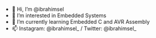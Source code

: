- 👋 Hi, I’m @ibrahimsel
- 👀 I’m interested in Embedded Systems
- 🌱 I’m currently learning Embedded C and AVR Assembly
- 📫 Instagram: @ibrahimsel_ / Twitter: @ibrahimsel_
